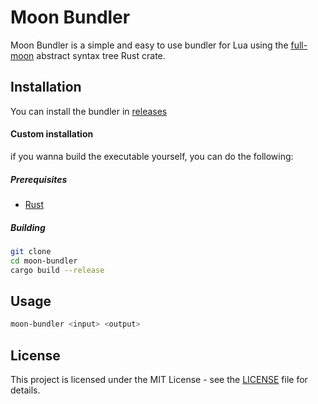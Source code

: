 # Moon Bundler

Moon Bundler is a simple and easy to use bundler for Lua using the [full-moon](https://github.com/Kampfkarren/full-moon) abstract syntax tree Rust crate.

## Installation

You can install the bundler in [releases](https://github.com/kaorlol/moon-bundler/releases/latest)

#### Custom installation

if you wanna build the executable yourself, you can do the following:

##### Prerequisites

-   [Rust](https://www.rust-lang.org/tools/install)

##### Building

```sh
git clone
cd moon-bundler
cargo build --release
```

## Usage

```sh
moon-bundler <input> <output>
```

## License

This project is licensed under the MIT License - see the [LICENSE](LICENSE) file for details.
